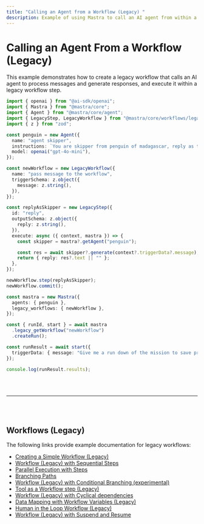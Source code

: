 ```yaml
---
title: "Calling an Agent from a Workflow (Legacy) "
description: Example of using Mastra to call an AI agent from within a legacy workflow step.
---
```


# Calling an Agent From a Workflow (Legacy)

This example demonstrates how to create a legacy workflow that calls an AI agent to process messages and generate responses, and execute it within a legacy workflow step.

```ts showLineNumbers copy
import { openai } from "@ai-sdk/openai";
import { Mastra } from "@mastra/core";
import { Agent } from "@mastra/core/agent";
import { LegacyStep, LegacyWorkflow } from "@mastra/core/workflows/legacy";
import { z } from "zod";

const penguin = new Agent({
  name: "agent skipper",
  instructions: `You are skipper from penguin of madagascar, reply as that`,
  model: openai("gpt-4o-mini"),
});

const newWorkflow = new LegacyWorkflow({
  name: "pass message to the workflow",
  triggerSchema: z.object({
    message: z.string(),
  }),
});

const replyAsSkipper = new LegacyStep({
  id: "reply",
  outputSchema: z.object({
    reply: z.string(),
  }),
  execute: async ({ context, mastra }) => {
    const skipper = mastra?.getAgent("penguin");

    const res = await skipper?.generate(context?.triggerData?.message);
    return { reply: res?.text || "" };
  },
});

newWorkflow.step(replyAsSkipper);
newWorkflow.commit();

const mastra = new Mastra({
  agents: { penguin },
  legacy_workflows: { newWorkflow },
});

const { runId, start } = await mastra
  .legacy_getWorkflow("newWorkflow")
  .createRun();

const runResult = await start({
  triggerData: { message: "Give me a run down of the mission to save private" },
});

console.log(runResult.results);
```

<br />
<br />
<hr className="dark:border-[#404040] border-gray-300" />
<br />
<br />
<GithubLink
  link={
    "https://github.com/mastra-ai/mastra/blob/main/examples/basics/workflows-legacy/calling-agent-from-workflow"
  }
/>

## Workflows (Legacy)

The following links provide example documentation for legacy workflows:

- [Creating a Simple Workflow (Legacy)](/docs/examples/workflows_legacy/creating-a-workflow)
- [Workflow (Legacy) with Sequential Steps](/docs/examples/workflows_legacy/sequential-steps)
- [Parallel Execution with Steps](/docs/examples/workflows_legacy/parallel-steps)
- [Branching Paths](/docs/examples/workflows_legacy/branching-paths)
- [Workflow (Legacy) with Conditional Branching (experimental)](/docs/examples/workflows_legacy/conditional-branching)
- [Tool as a Workflow step (Legacy)](/docs/examples/workflows_legacy/using-a-tool-as-a-step)
- [Workflow (Legacy) with Cyclical dependencies](/docs/examples/workflows_legacy/cyclical-dependencies)
- [Data Mapping with Workflow Variables (Legacy)](/docs/examples/workflows_legacy/workflow-variables)
- [Human in the Loop Workflow (Legacy)](/docs/examples/workflows_legacy/human-in-the-loop)
- [Workflow (Legacy) with Suspend and Resume](/docs/examples/workflows_legacy/suspend-and-resume)
